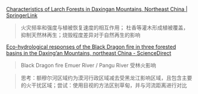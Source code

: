 
[Characteristics of Larch Forests in Daxingan Mountains, Northeast China | SpringerLink](https://link.springer.com/chapter/10.1007/978-1-4020-9693-8_19)

> 火灾频率和强度与植被恢复速度的相互作用；
> 杜香等灌木形成植被覆盖，抑制天然林再生；烧毁程度差异对于自然再生的影响

[Eco-hydrological responses of the Black Dragon fire in three forested basins in the Daxing’an Mountains, northeast China - ScienceDirect](https://www.sciencedirect.com/science/article/pii/S1470160X22010962)

> Black Dragon fire
> Emuer River / Pangu River 受林火影响

> 思考：额穆尔河区域约为漠河行政区域减去受黑龙江影响区域，且包含主要的火干扰区域；尝试：使用目视的方法区别草甸，并与河流距离进行对比